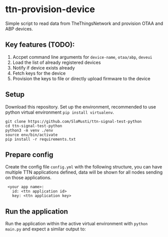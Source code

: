 # ttn-provision-device
Simple script to read data from TheThingsNetwork and provision OTAA and ABP devices.

## Key features (TODO):
1. Accpet command line arguments for `device-name`, `otaa/abp`, `deveui`
1. Load the list of already registered devices
1. Notify if device exists already
1. Fetch keys for the device
1. Provision the keys to file or directly upload firmware to the device

## Setup
Download this repository. Set up the environment, recommended to use python virtual environment `pip install virtualenv`.

```
git clone https://github.com/SloMusti/ttn-signal-test-python
cd ttn-signal-test-python
python3 -m venv ./env
source env/bin/activate
pip install -r requirements.txt
```

## Prepare config
Create the config file `config.yml` with the following structure, you can have multiple TTN applications defined, data will be shown for all nodes sending on those applications.
```
 <your app name>:
   id: <ttn application id>
   key: <ttn application key> 
```

## Run the application
Run the application within the active virtual environment with `python main.py` and expect a similar output to:

